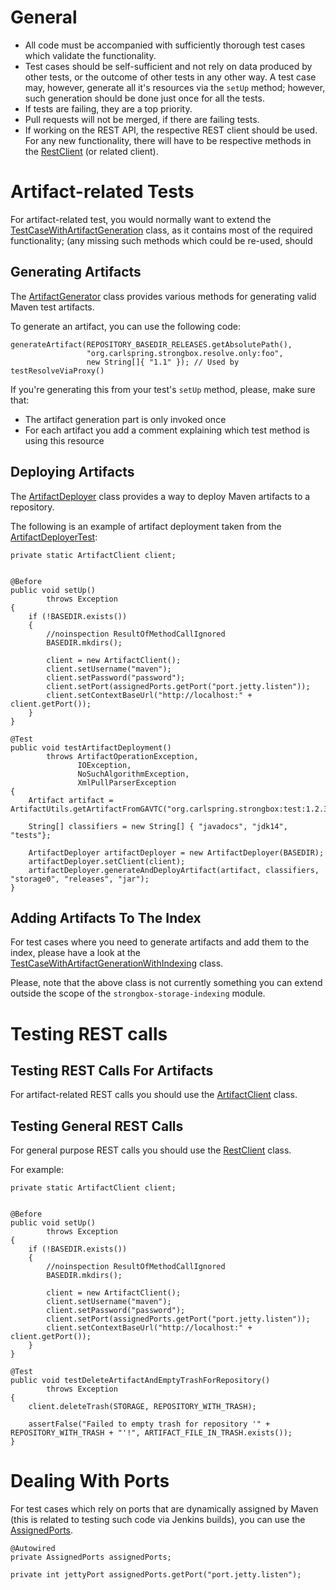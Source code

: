 # General

* All code must be accompanied with sufficiently thorough test cases which validate the functionality.
* Test cases should be self-sufficient and not rely on data produced by other tests, or the outcome of other tests in any other way. A test case may, however, generate all it's resources via the `setUp` method; however, such generation should be done just once for all the tests.
* If tests are failing, they are a top priority.
* Pull requests will not be merged, if there are failing tests.
* If working on the REST API, the respective REST client should be used. For any new functionality, there will have to be respective methods in the [RestClient](https://github.com/strongbox/strongbox/blob/master/strongbox-rest-client/src/main/java/org/carlspring/strongbox/client/RestClient.java) (or related client).

# Artifact-related Tests

For artifact-related test, you would normally want to extend the [TestCaseWithArtifactGeneration](https://github.com/strongbox/strongbox/blob/master/strongbox-testing/strongbox-testing-core/src/main/java/org/carlspring/strongbox/testing/TestCaseWithArtifactGeneration.java) class, as it contains most of the required functionality; (any missing such methods which could be re-used, should 

## Generating Artifacts

The [ArtifactGenerator](https://github.com/strongbox/strongbox/blob/master/strongbox-testing/strongbox-testing-core/src/main/java/org/carlspring/strongbox/artifact/generator/ArtifactGenerator.java) class provides various methods for generating valid Maven test artifacts.

To generate an artifact, you can use the following code:

    generateArtifact(REPOSITORY_BASEDIR_RELEASES.getAbsolutePath(),
                     "org.carlspring.strongbox.resolve.only:foo",
                     new String[]{ "1.1" }); // Used by testResolveViaProxy()

If you're generating this from your test's `setUp` method, please, make sure that:
* The artifact generation part is only invoked once
* For each artifact you add a comment explaining which test method is using this resource

## Deploying Artifacts

The [ArtifactDeployer](https://github.com/strongbox/strongbox/blob/master/strongbox-testing/strongbox-testing-core/src/main/java/org/carlspring/strongbox/artifact/generator/ArtifactDeployer.java) class provides a way to deploy Maven artifacts to a repository.

The following is an example of artifact deployment taken from the [ArtifactDeployerTest](https://github.com/strongbox/strongbox/blob/master/strongbox-testing/strongbox-testing-core/src/test/java/org/carlspring/strongbox/artifact/generator/ArtifactDeployerTest.java):

    private static ArtifactClient client;
    
    
    @Before
    public void setUp()
            throws Exception
    {
        if (!BASEDIR.exists())
        {
            //noinspection ResultOfMethodCallIgnored
            BASEDIR.mkdirs();

            client = new ArtifactClient();
            client.setUsername("maven");
            client.setPassword("password");
            client.setPort(assignedPorts.getPort("port.jetty.listen"));
            client.setContextBaseUrl("http://localhost:" + client.getPort());
        }
    }

    @Test
    public void testArtifactDeployment()
            throws ArtifactOperationException,
                   IOException,
                   NoSuchAlgorithmException,
                   XmlPullParserException
    {
        Artifact artifact = ArtifactUtils.getArtifactFromGAVTC("org.carlspring.strongbox:test:1.2.3");

        String[] classifiers = new String[] { "javadocs", "jdk14", "tests"};

        ArtifactDeployer artifactDeployer = new ArtifactDeployer(BASEDIR);
        artifactDeployer.setClient(client);
        artifactDeployer.generateAndDeployArtifact(artifact, classifiers, "storage0", "releases", "jar");
    }


## Adding Artifacts To The Index

For test cases where you need to generate artifacts and add them to the index, please have a look at the [TestCaseWithArtifactGenerationWithIndexing](https://github.com/strongbox/strongbox/blob/master/strongbox-storage/strongbox-storage-indexing/src/test/java/org/carlspring/strongbox/testing/TestCaseWithArtifactGenerationWithIndexing.java) class.

Please, note that the above class is not currently something you can extend outside the scope of the `strongbox-storage-indexing` module.

# Testing REST calls

## Testing REST Calls For Artifacts

For artifact-related REST calls you should use the [ArtifactClient](https://github.com/strongbox/strongbox/blob/master/strongbox-client/src/main/java/org/carlspring/strongbox/client/ArtifactClient.java) class.

## Testing General REST Calls

For general purpose REST calls you should use the [RestClient](https://github.com/strongbox/strongbox/blob/master/strongbox-rest-client/src/main/java/org/carlspring/strongbox/client/RestClient.java) class.

For example:

    private static ArtifactClient client;
    
    
    @Before
    public void setUp()
            throws Exception
    {
        if (!BASEDIR.exists())
        {
            //noinspection ResultOfMethodCallIgnored
            BASEDIR.mkdirs();

            client = new ArtifactClient();
            client.setUsername("maven");
            client.setPassword("password");
            client.setPort(assignedPorts.getPort("port.jetty.listen"));
            client.setContextBaseUrl("http://localhost:" + client.getPort());
        }
    }

    @Test
    public void testDeleteArtifactAndEmptyTrashForRepository()
            throws Exception
    {
        client.deleteTrash(STORAGE, REPOSITORY_WITH_TRASH);

        assertFalse("Failed to empty trash for repository '" + REPOSITORY_WITH_TRASH + "'!", ARTIFACT_FILE_IN_TRASH.exists());
    }

# Dealing With Ports

For test cases which rely on ports that are dynamically assigned by Maven (this is related to testing such code via Jenkins builds), you can use the [AssignedPorts](https://github.com/strongbox/strongbox/blob/master/strongbox-testing/strongbox-testing-core/src/main/java/org/carlspring/strongbox/testing/AssignedPorts.java).

    @Autowired
    private AssignedPorts assignedPorts;
    
    private int jettyPort assignedPorts.getPort("port.jetty.listen");

